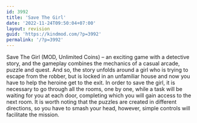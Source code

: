 ```yaml
---
id: 3992
title: 'Save The Girl'
date: '2022-11-24T09:50:04+07:00'
layout: revision
guid: 'https://kindmod.com/?p=3992'
permalink: '/?p=3992'
---
```


Save The Girl (MOD, Unlimited Coins) – an exciting game with a detective story, and the gameplay combines the mechanics of a casual arcade, puzzle and quest. And so, the story unfolds around a girl who is trying to escape from the robber, but is locked in an unfamiliar house and now you have to help the heroine get to the exit. In order to save the girl, it is necessary to go through all the rooms, one by one, while a task will be waiting for you at each door, completing which you will gain access to the next room. It is worth noting that the puzzles are created in different directions, so you have to smash your head, however, simple controls will facilitate the mission.